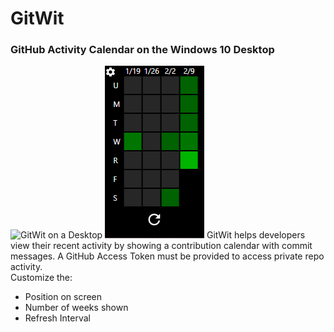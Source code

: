 # GitWit
### GitHub Activity Calendar on the Windows 10 Desktop
![GitWit on a Desktop](/rdme/desktop.png)
![Calendar View](/rdme/calendar.png)
GitWit helps developers view their recent activity by showing a contribution calendar with commit messages.  A GitHub Access Token must be provided to access private repo activity.
<br />
Customize the:
* Position on screen
* Number of weeks shown
* Refresh Interval